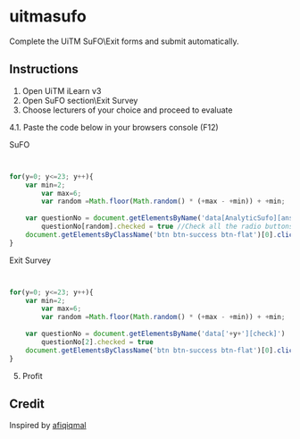 # uitmasufo
Complete the UiTM SuFO\Exit forms and submit automatically.

## Instructions


1. Open UiTM iLearn v3
2. Open SuFO section\Exit Survey
3. Choose lecturers of your choice and proceed to evaluate

4.1.  Paste the code below in your browsers console (F12)

SuFO
```javascript


for(y=0; y<=23; y++){
	var min=2; 
    	var max=6;  
    	var random =Math.floor(Math.random() * (+max - +min)) + +min; 
	
    var questionNo = document.getElementsByName('data[AnalyticSufo][answer'+y+']'); //Find the radio buttons
        questionNo[random].checked = true //Check all the radio buttons
	document.getElementsByClassName('btn btn-success btn-flat')[0].click() //Click the submit button
}

```

Exit Survey
```javascript


for(y=0; y<=23; y++){
	var min=2; 
    	var max=6;  
    	var random =Math.floor(Math.random() * (+max - +min)) + +min;
	
    var questionNo = document.getElementsByName('data['+y+'][check]')
        questionNo[2].checked = true
	document.getElementsByClassName('btn btn-success btn-flat')[0].click()
}

```
5. Profit

## Credit
Inspired by [afiqiqmal](https://github.com/afiqiqmal/UiTM-Sufo-autofill-radio-form)
